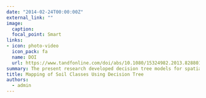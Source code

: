 ```yaml
---
date: "2014-02-24T00:00:00Z"
external_link: ""
image:
  caption: 
  focal_point: Smart
links:
- icon: photo-video
  icon_pack: fa
  name: DOI
  url: https://www.tandfonline.com/doi/abs/10.1080/15324982.2013.828801
summary: The present research developed decision tree models for spatial prediction of soil classes in a 720 km2 area located in an arid region of central Iran, where traditional soil survey methods are difficult to undertake.
title: Mapping of Soil Classes Using Decision Tree
authors: 
  - admin
---
```


